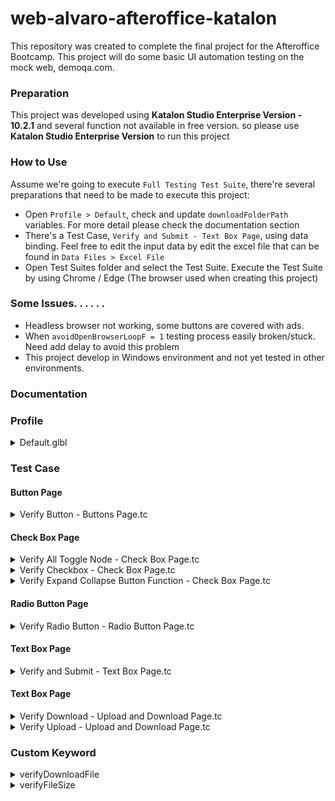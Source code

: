 # web-alvaro-afteroffice-katalon
This repository was created to complete the final project for the Afteroffice Bootcamp. This project will do some basic UI automation testing on the mock web, demoqa.com.

### Preparation
This project was developed using __Katalon Studio Enterprise Version - 10.2.1__ and several function not available in free version. so please use __Katalon Studio Enterprise Version__ to run this project

### How to Use
Assume we're going to execute `Full Testing Test Suite`, there're several preparations that need to be made to execute this project:

- Open `Profile > Default`, check and update `downloadFolderPath` variables. For more detail please check the documentation section
- There's a Test Case, `Verify and Submit - Text Box Page`, using data binding. Feel free to edit the input data by edit the excel file that can be found in `Data Files > Excel File`
- Open Test Suites folder and select the Test Suite. Execute the Test Suite by using Chrome / Edge (The browser used when creating this project)

### Some Issues. . . . . .
- Headless browser not working, some buttons are covered with ads.
- When `avoidOpenBrowserLoopF = 1` testing process easily broken/stuck. Need add delay to avoid this problem
- This project develop in Windows environment and not yet tested in other environments. 

### Documentation 

### Profile
<details>
<summary> Default.glbl </summary>

| Name                  | Value Type | Description                                                                                             |
|-----------------------|------------|---------------------------------------------------------------------------------------------------------|
| WebUrl                | String     | Web Url                                                                                                 |
| avoidOpenBrowserLoopF | Boolean    | Open Browser one time before test suite start                                                           |
| delay                 | Number     | Delay between TC to avoid stuck when using data binding. Only work when avoidOpenBrowserLoopF = 1       |
| dummyUploadPath       | String     | Dummy file for test upload function. Input with relative path, add slash (\) at the beginning of string |
| downloadFolderPath    | String     | Fownload folder location. fot test download function, add slash (\) at the end of string                |
| fileName              | List       | List of fileNames string, for test download function                                                    |

</details>

### Test Case

#### Button Page
<details>
<summary> Verify Button - Buttons Page.tc </summary>

This test case will perform “click” interaction to all buttons on the button page. The output will appear when the user triggers the button by using the appropriate interaction.

User can use this test case directly without any prior preparation is required

</details>

#### Check Box Page
<details>
<summary> Verify All Toggle Node - Check Box Page.tc </summary>

This test case will check all the toggle in tree can be expand or collapse after user click the toggle.

User can use this test case directly without any prior preparation is required

</details>

<details>
<summary> Verify Checkbox - Check Box Page.tc </summary>

There are two tests performed in this test case:

- Verify when the check box is clicked, the output will appear based on checked check box
- Verify when a checkbox is clicked, the parent/child of the checkbox is also “checked” with the appropriate symbol. <br>For example Documents check box is clicked, all Documents childs (Workspace, React, Angular, Vue) are also checked and all parents of documents (Home) is also 'partially' checked. 

User can use this test case directly without any prior preparation is required

</details>

<details>
<summary> Verify Expand Collapse Button Function - Check Box Page.tc </summary>

This test case will check the expand / collapse button in top-right side. When the expand button is clicked, all parent nodes expanded. and also if the collapse button is clicked then all parent node is collapse

User can use this test case directly without any prior preparation is required

</details>

#### Radio Button Page

<details>
<summary> Verify Radio Button - Radio Button Page.tc </summary>

This test case will check the interaction between the user and the radio button. The output will appear after the user clicks on a checkbox. Only active radio buttons that can be clicked and the output result based on selected radio button.

User can use this test case directly without any prior preparation is required

</details>

#### Text Box Page

<details>
<summary> Verify and Submit - Text Box Page.tc </summary>

This test case will test between the text box and the resulting output based on user input. Existing condition, there are two validations when submitting the textbox:
- Only filled text box that can be displayed in output section
- If email text box filled with an incorrectly formatted email. No output displayed even another text box is filled
- If the user doesn't fill the email, the output will still be displayed based on filled value in another text box. 

This test case need data input, so this test case using Data Binding `Data for Text Box Page.dat` in test case level by default. Feel free to edit the input data by edit the excel file that can be found in `Data Files > Excel File`

</details>

#### Text Box Page

<details>
<summary> Verify Download - Upload and Download Page.tc </summary>

There are three verifications that apply in this test case:
- Verify any file is successfully downloaded after the user clicks the trigger button
- Verify the file name is appropriate.
- Verify the file is not corrupted by checking the file size.

To fulfill these requirements, the custom keywords `verifyDownloadFile` and `verifyFileSize` is used (Please check the Documentation - Custom Keyword section for the detail)

Before use this Test Case, user need to input the download folder file path in `downloadFolderPath` variable that can be access in `Profiles > default.glbl`. 

For expected file name for verify the file name is taken from `fileNames` variable that can be access in `Profiles > default.glbl`. by default, `sampleFile.jpeg` will downloaded after user click the button. So user no need to edit the file name
</details>

<details>
<summary> Verify Upload - Upload and Download Page.tc </summary>

This test case will verify the file successfully uploaded. The output will appear after user select the file

By default, user can use this test case directly without any prior preparation is required. But if users want to change the upload file, user can update  `dummyUploadPath` variable that can be access in `Profiles > default.glbl`.
</details>

### Custom Keyword
<details>
<summary> verifyDownloadFile </summary>

Verify files successfully downloaded after trigger button clicked. This method checks that the download does not exceed the time limit, and the file name is matched to the expected name.

```
List <String> customPackage.customKeyword.verifyDownloadFile (
    TestObject dowloadButton, 
    String downloadDir, 
    List <String> expectedFileNames, 
    Long timeout
)
```
#### Parameters
| Parameter         | Parameter Type    | Required  |   Description |
| :---              |    :----          |   :---     | :---          |
| dowloadButton     | TestObject        | Yes       |Represents a web element button that will be clicked as download trigger|
| downloadDir       | String            | Yes       |   Download folder directory            |
| expectedFileNames | List\<String>     | Yes       |   Verify all actual downloaded file names are appropriate with expected file names            |
| timeout           | Long              | Yes        |   timeout Maximum time (in ms) when download            |

#### Return
| Parameter Type    | Description   |
| :---              |    :----      |
| List\<String>     | List of Downloaded file names    |
</details>

<details>
<summary> verifyFileSize </summary>

Verify all downloaded files not corrupted/incompleted based on file size (file size >= 0 bytes)

```
Object customPackage.customKeyword.verifyFileSize (
    String fileDir, 
    List <String> fileName
)
```
#### Parameters
| Parameter | Parameter Type| Required  |   Description |
| :---      |    :----      |   :---    | :---          |
| fileDir   | String        |   Yes     | File Folder Location|
| fileName  | String        |   Yes     | File Name|
</details>

